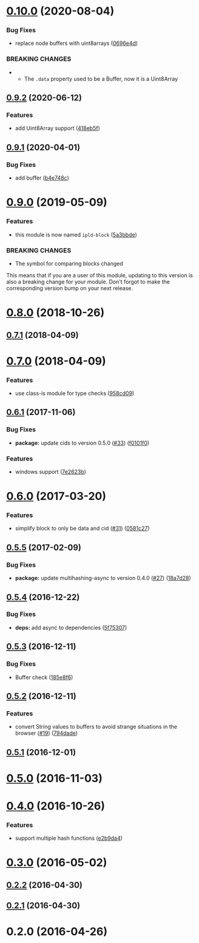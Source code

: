 <a name="0.10.0"></a>
# [0.10.0](https://github.com/ipld/js-ipld-block/compare/v0.9.2...v0.10.0) (2020-08-04)


### Bug Fixes

* replace node buffers with uint8arrays ([0696e4d](https://github.com/ipld/js-ipld-block/commit/0696e4d))


### BREAKING CHANGES

* - The `.data` property used to be a Buffer, now it is a Uint8Array



<a name="0.9.2"></a>
## [0.9.2](https://github.com/ipld/js-ipld-block/compare/v0.9.1...v0.9.2) (2020-06-12)


### Features

* add Uint8Array support ([418eb5f](https://github.com/ipld/js-ipld-block/commit/418eb5f))



<a name="0.9.1"></a>
## [0.9.1](https://github.com/ipld/js-ipld-block/compare/v0.9.0...v0.9.1) (2020-04-01)


### Bug Fixes

* add buffer ([b4e748c](https://github.com/ipld/js-ipld-block/commit/b4e748c))



<a name="0.9.0"></a>
# [0.9.0](https://github.com/ipld/js-ipld-block/compare/v0.8.0...v0.9.0) (2019-05-09)


### Features

* this module is now named `ipld-block` ([5a3bbde](https://github.com/ipld/js-ipld-block/commit/5a3bbde))


### BREAKING CHANGES

* The symbol for comparing blocks changed

This means that if you are a user of this module, updating to this version
is also a breaking change for your module. Don't forgot to make the corresponding
version bump on your next release.



<a name="0.8.0"></a>
# [0.8.0](https://github.com/ipfs/js-ipfs-block/compare/v0.7.1...v0.8.0) (2018-10-26)



<a name="0.7.1"></a>
## [0.7.1](https://github.com/ipfs/js-ipfs-block/compare/v0.7.0...v0.7.1) (2018-04-09)



<a name="0.7.0"></a>
# [0.7.0](https://github.com/ipfs/js-ipfs-block/compare/v0.6.1...v0.7.0) (2018-04-09)


### Features

* use class-is module for type checks ([958cd09](https://github.com/ipfs/js-ipfs-block/commit/958cd09))



<a name="0.6.1"></a>
## [0.6.1](https://github.com/ipfs/js-ipfs-block/compare/v0.6.0...v0.6.1) (2017-11-06)


### Bug Fixes

* **package:** update cids to version 0.5.0 ([#33](https://github.com/ipfs/js-ipfs-block/issues/33)) ([f0101f0](https://github.com/ipfs/js-ipfs-block/commit/f0101f0))


### Features

* windows support  ([7e2623b](https://github.com/ipfs/js-ipfs-block/commit/7e2623b))



<a name="0.6.0"></a>
# [0.6.0](https://github.com/ipfs/js-ipfs-block/compare/v0.5.5...v0.6.0) (2017-03-20)


### Features

* simplify block to only be data and cid ([#31](https://github.com/ipfs/js-ipfs-block/issues/31)) ([0581c27](https://github.com/ipfs/js-ipfs-block/commit/0581c27))



<a name="0.5.5"></a>
## [0.5.5](https://github.com/ipfs/js-ipfs-block/compare/v0.5.4...v0.5.5) (2017-02-09)


### Bug Fixes

* **package:** update multihashing-async to version 0.4.0 ([#27](https://github.com/ipfs/js-ipfs-block/issues/27)) ([18a7d28](https://github.com/ipfs/js-ipfs-block/commit/18a7d28))



<a name="0.5.4"></a>
## [0.5.4](https://github.com/ipfs/js-ipfs-block/compare/v0.5.3...v0.5.4) (2016-12-22)


### Bug Fixes

* **deps:** add async to dependencies ([5f75307](https://github.com/ipfs/js-ipfs-block/commit/5f75307))



<a name="0.5.3"></a>
## [0.5.3](https://github.com/ipfs/js-ipfs-block/compare/v0.5.2...v0.5.3) (2016-12-11)


### Bug Fixes

* Buffer check ([185e8f6](https://github.com/ipfs/js-ipfs-block/commit/185e8f6))



<a name="0.5.2"></a>
## [0.5.2](https://github.com/ipfs/js-ipfs-block/compare/v0.5.1...v0.5.2) (2016-12-11)


### Features

* convert String values to buffers to avoid strange situations in the browser ([#19](https://github.com/ipfs/js-ipfs-block/issues/19)) ([794dade](https://github.com/ipfs/js-ipfs-block/commit/794dade))



<a name="0.5.1"></a>
## [0.5.1](https://github.com/ipfs/js-ipfs-block/compare/v0.5.0...v0.5.1) (2016-12-01)



<a name="0.5.0"></a>
# [0.5.0](https://github.com/ipfs/js-ipfs-block/compare/v0.4.0...v0.5.0) (2016-11-03)



<a name="0.4.0"></a>
# [0.4.0](https://github.com/ipfs/js-ipfs-block/compare/v0.3.0...v0.4.0) (2016-10-26)


### Features

* support multiple hash functions ([e2b9da4](https://github.com/ipfs/js-ipfs-block/commit/e2b9da4))



<a name="0.3.0"></a>
# [0.3.0](https://github.com/ipfs/js-ipfs-block/compare/v0.2.2...v0.3.0) (2016-05-02)



<a name="0.2.2"></a>
## [0.2.2](https://github.com/ipfs/js-ipfs-block/compare/v0.2.1...v0.2.2) (2016-04-30)



<a name="0.2.1"></a>
## [0.2.1](https://github.com/ipfs/js-ipfs-block/compare/v0.2.0...v0.2.1) (2016-04-30)



<a name="0.2.0"></a>
# 0.2.0 (2016-04-26)



